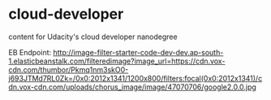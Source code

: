 # cloud-developer
content for Udacity's cloud developer nanodegree

EB Endpoint: http://image-filter-starter-code-dev-dev.ap-south-1.elasticbeanstalk.com/filteredimage?image_url=https://cdn.vox-cdn.com/thumbor/Pkmq1nm3skO0-j693JTMd7RL0Zk=/0x0:2012x1341/1200x800/filters:focal(0x0:2012x1341)/cdn.vox-cdn.com/uploads/chorus_image/image/47070706/google2.0.0.jpg
